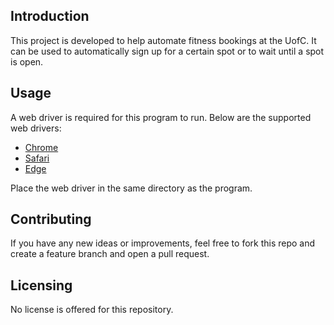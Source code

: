 ## Introduction
This project is developed to help automate fitness bookings at the UofC.
It can be used to automatically sign up for a certain spot or to wait
until a spot is open.

## Usage
A web driver is required for this program to run. Below are the supported
web drivers:

* [Chrome](https://chromedriver.chromium.org/downloads)
* [Safari](https://developer.apple.com/documentation/webkit/testing_with_webdriver_in_safari)
* [Edge](https://developer.microsoft.com/en-us/microsoft-edge/tools/webdriver/)

Place the web driver in the same directory as the program.

## Contributing
If you have any new ideas or improvements, feel free to fork this repo
and create a feature branch and open a pull request.

## Licensing
No license is offered for this repository.
